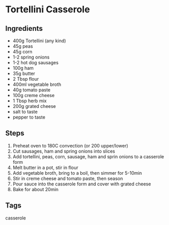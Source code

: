 # Tortellini Casserole

## Ingredients

* 400g Tortellini (any kind)
* 45g peas
* 45g corn
* 1-2 spring onions
* 1-2 hot dog sausages 
* 100g ham 
* 35g butter
* 2 Tbsp flour
* 400ml vegetable broth
* 40g tomato paste
* 100g creme cheese
* 1 Tbsp herb mix
* 200g grated cheese
* salt to taste
* pepper to taste

## Steps

1. Preheat oven to 180C convection (or 200 upper/lower)<F23>
2. Cut sausages, ham and spring onions into slices
3. Add tortellini, peas, corn, sausage, ham and sprin onions to a casserole form
4. Melt butter in a pot, stir in flour
5. Add vegetable broth, bring to a boil, then simmer for 5-10min
6. Stir in creme cheese and tomato paste, then season
7. Pour sauce into the casserole form and cover with grated cheese
8. Bake for about 20min


## Tags
casserole
